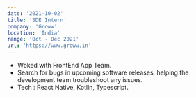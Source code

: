 ```yaml
---
date: '2021-10-02'
title: 'SDE Intern'
company: 'Groww'
location: 'India'
range: 'Oct - Dec 2021'
url: 'https://www.groww.in'
---
```


- Woked with FrontEnd App Team. 
- Search for bugs in upcoming software releases, helping the development team troubleshoot any issues. 
- Tech : React Native, Kotlin, Typescript.
